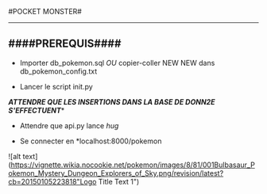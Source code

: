 #POCKET MONSTER#

-------------------------------
####PREREQUIS####
-------------------------------

* Importer db_pokemon.sql *OU* copier-coller NEW NEW dans db_pokemon_config.txt

* Lancer le script init.py

***ATTENDRE QUE LES INSERTIONS DANS LA BASE DE DONN2E S'EFFECTUENT****

* Attendre que api.py lance *hug*

* Se connecter en *localhost:8000/pokemon
 
![alt text](https://vignette.wikia.nocookie.net/pokemon/images/8/81/001Bulbasaur_Pokemon_Mystery_Dungeon_Explorers_of_Sky.png/revision/latest?cb=20150105223818"Logo Title Text 1")









